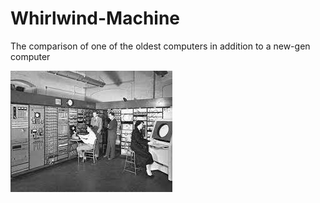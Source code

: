 # Whirlwind-Machine
The comparison of one of the oldest computers in addition to a new-gen computer

![d](https://github.com/eguinyard/Whirlwind-Machine/blob/main/itookthewok.jpg)

